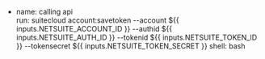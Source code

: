 - name: calling api      
      run: suitecloud account:savetoken --account ${{ inputs.NETSUITE_ACCOUNT_ID }} --authid ${{ inputs.NETSUITE_AUTH_ID }} --tokenid ${{ inputs.NETSUITE_TOKEN_ID }} --tokensecret ${{ inputs.NETSUITE_TOKEN_SECRET }}
      shell: bash
